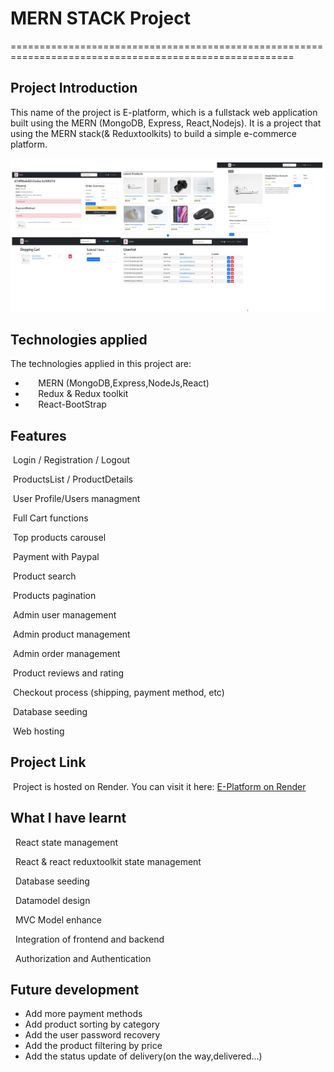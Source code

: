 # MERN STACK Project

=======================================================================================================

## Project Introduction

This name of the project is E-platform, which is a fullstack web application
built using the MERN (MongoDB, Express, React,Nodejs).
It is a project that using the MERN stack(& Reduxtoolkits) to build a simple e-commerce platform.

![intro](./frontend/public/images/5in1.jpg)

## Technologies applied

The technologies applied in this project are:

- ⠀⠀MERN (MongoDB,Express,NodeJs,React)
- ⠀⠀Redux & Redux toolkit
- ⠀⠀React-BootStrap

## Features

&nbsp;Login / Registration / Logout

&nbsp;ProductsList / ProductDetails

&nbsp;User Profile/Users managment

&nbsp;Full Cart functions

&nbsp;Top products carousel

&nbsp;Payment with Paypal

&nbsp;Product search

&nbsp;Products pagination

&nbsp;Admin user management

&nbsp;Admin product management

&nbsp;Admin order management

&nbsp;Product reviews and rating

&nbsp;Checkout process (shipping, payment method, etc)

&nbsp;Database seeding

&nbsp;Web hosting

## Project Link

&nbsp;Project is hosted on Render. You can visit it here: [E-Platform on Render](https://ecommerce-frontend.onrender.com)

## What I have learnt

  &nbsp; React state management

  &nbsp; React & react reduxtoolkit state management

  &nbsp; Database seeding

  &nbsp; Datamodel design

  &nbsp; MVC Model enhance

  &nbsp; Integration of frontend and backend

  &nbsp; Authorization and Authentication

## Future development

- Add more payment methods
- Add product sorting by category
- Add the user password recovery
- Add the product filtering by price
- Add the status update of delivery(on the way,delivered...)
